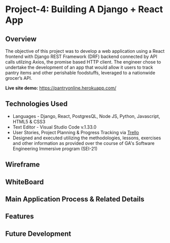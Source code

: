 # Project-4: Building A Django + React App


## Overview

The objective of this project was to develop a web application using a React frontend with Django REST Framework (DRF) backend connected by API calls utilzing Axios, the promise based HTTP client.  The engineer chose to undertake the development of an app that would allow it users to track pantry items and other perishable foodstuffs, leveraged to a nationwide grocer’s API.

**Live site demo:** <https://pantryonline.herokuapp.com/>
 

## Technologies Used

* Languages - Django, React, PostgresQL, Node JS, Python, Javascript, HTML5 & CSS3 
* Text Editor - Visual Studio Code v.1.33.0
* User Stories, Project Planning & Progress Tracking via [Trello](https://trello.com/invite/b/rqzYDFKM/ab03c2665926a2479292125a4afa5c5c/ga-sei-21-project-4)
* Designed and executed utilizing the methodologies, lessons, exercises and other information as provided over the course of GA's Software Engineering Immersive program (SEI-21) 

## Wireframe


## WhiteBoard


## Main Application Process & Related Details


## Features


## Future Development